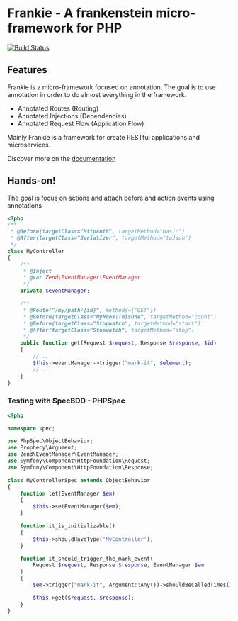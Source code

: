 # Frankie - A frankenstein micro-framework for PHP

[![Build Status](https://travis-ci.org/wdalmut/frankie.svg?branch=master)](https://travis-ci.org/wdalmut/frankie)

## Features

Frankie is a micro-framework focused on annotation. The goal is to use
annotation in order to do almost everything in the framework.

 * Annotated Routes (Routing)
 * Annotated Injections (Dependencies)
 * Annotated Request Flow (Application Flow)

Mainly Frankie is a framework for create RESTful applications and microservices.

Discover more on the [documentation](http://frankie.readthedocs.org/)

## Hands-on!

The goal is focus on actions and attach before and action events using
annotations

```php
<?php
/**
 * @Before(targetClass="HttpAuth", targetMethod="basic")
 * @After(targetClass="Serializer", targetMethod="toJson")
 */
class MyController
{
    /**
     * @Inject
     * @var Zend\EventManager\EventManager
     */
    private $eventManager;

    /**
     * @Route("/my/path/{id}", methods={"GET"})
     * @Before(targetClass="MyHook\ThisOne", targetMethod="count")
     * @Before(targetClass="Stopwatch", targetMethod="start")
     * @After(targetClass="Stopwatch", targetMethod="stop")
     */
    public function get(Request $request, Response $response, $id)
    {
        // ...
        $this->eventManager->trigger("mark-it", $element);
        // ...
    }
}

```

### Testing with SpecBDD - PHPSpec

```php
<?php

namespace spec;

use PhpSpec\ObjectBehavior;
use Prophecy\Argument;
use Zend\EventManager\EventManager;
use Symfony\Component\HttpFoundation\Request;
use Symfony\Component\HttpFoundation\Response;

class MyControllerSpec extends ObjectBehavior
{
    function let(EventManager $em)
    {
        $this->setEventManager($em);
    }

    function it_is_initializable()
    {
        $this->shouldHaveType('MyController');
    }

    function it_should_trigger_the_mark_event(
        Request $request, Response $response, EventManager $em
    )
    {
        $em->trigger("mark-it", Argument::Any())->shouldBeCalledTimes(1);

        $this->get($request, $response);
    }
}
```


